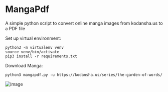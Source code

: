 # MangaPdf
A simple python script to convert online manga images from kodansha.us to a PDF file

Set up virtual environment: 
  ```
  python3 -m virtualenv venv 
  source venv/bin/activate 
  pip3 install -r requirements.txt 
  ```
Download Manga: 
  ```
  python3 mangapdf.py -u https://kodansha.us/series/the-garden-of-words/
  ```
![image](https://user-images.githubusercontent.com/42518706/111061837-440f1a00-84cb-11eb-9881-2244c94be11a.png)

